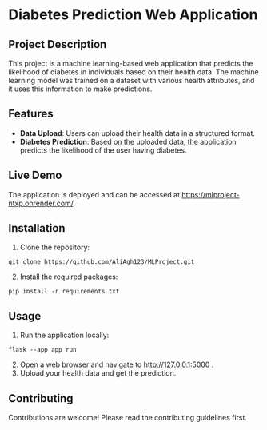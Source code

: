 # Diabetes Prediction Web Application

## Project Description

This project is a machine learning-based web application that predicts the likelihood of diabetes in individuals based on their health data. The machine learning model was trained on a dataset with various health attributes, and it uses this information to make predictions.

## Features

- **Data Upload**: Users can upload their health data in a structured format.
- **Diabetes Prediction**: Based on the uploaded data, the application predicts the likelihood of the user having diabetes.

## Live Demo

The application is deployed and can be accessed at https://mlproject-ntxp.onrender.com/.

## Installation

1. Clone the repository:
```
git clone https://github.com/AliAgh123/MLProject.git
```
2. Install the required packages:
```
pip install -r requirements.txt
```

## Usage

1. Run the application locally:
```
flask --app app run
```
2. Open a web browser and navigate to http://127.0.0.1:5000 .
3. Upload your health data and get the prediction.

## Contributing

Contributions are welcome! Please read the contributing guidelines first.
